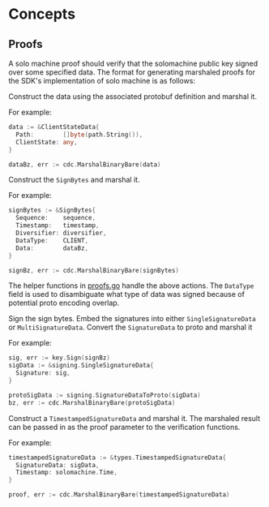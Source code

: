 <!--
order: 1
-->

# Concepts

## Proofs

A solo machine proof should verify that the solomachine public key signed
over some specified data. The format for generating marshaled proofs for
the SDK's implementation of solo machine is as follows:

Construct the data using the associated protobuf definition and marshal it.

For example:

```go
data := &ClientStateData{
  Path:        []byte(path.String()),
  ClientState: any,
}

dataBz, err := cdc.MarshalBinaryBare(data)
```

Construct the `SignBytes` and marshal it.

For example:

```go
signBytes := &SignBytes{
  Sequence:    sequence,
  Timestamp:   timestamp,
  Diversifier: diversifier,
  DataType:    CLIENT,
  Data:        dataBz,
}

signBz, err := cdc.MarshalBinaryBare(signBytes)
```

The helper functions in [proofs.go](../types/proofs.go) handle the above actions.
The `DataType` field is used to disambiguate what type of data was signed because
of potential proto encoding overlap.

Sign the sign bytes. Embed the signatures into either `SingleSignatureData` or
`MultiSignatureData`. Convert the `SignatureData` to proto and marshal it

For example:

```go
sig, err := key.Sign(signBz)
sigData := &signing.SingleSignatureData{
  Signature: sig,
}

protoSigData := signing.SignatureDataToProto(sigData)
bz, err := cdc.MarshalBinaryBare(protoSigData)
```

Construct a `TimestampedSignatureData` and marshal it. The marshaled result can be
passed in as the proof parameter to the verification functions.

For example:

```go
timestampedSignatureData := &types.TimestampedSignatureData{
  SignatureData: sigData,
  Timestamp: solomachine.Time,
}

proof, err := cdc.MarshalBinaryBare(timestampedSignatureData)
```
